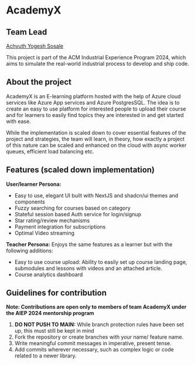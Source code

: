# AcademyX

## Team Lead
[Achyuth Yogesh Sosale](https://github.com/achyuthcodes30)


This project is part of the ACM Industrial Experience Program 2024, which aims to simulate the real-world industrial process to develop and ship code.

## About the project

AcademyX is an E-learning platform hosted with the help of Azure cloud services like Azure App services and Azure PostgresSQL. The idea is to create an easy to use platform for interested people to upload their course 
and for learners to easily find topics they are interested in and get started with ease. 

While the implementation is scaled down to cover essential features of the project and strategies, the team will learn, in theory, how exactly a project of this nature can be scaled and enhanced on the cloud with async worker queues,
efficient load balancing etc.

## Features (scaled down implementation)

**User/learner Persona:**
- Easy to use, elegant UI built with NextJS and shadcn/ui themes and components
- Fuzzy searching for courses based on category
- Stateful session based Auth service for login/signup
- Star rating/review mechanisms
- Payment integration for subscriptions
- Optimal Video streaming

**Teacher Persona:**
Enjoys the same features as a learner but with the following additions:
- Easy to use course upload: Ability to easily set up course landing page, submodules and lessons with videos and an attached article.
- Course analytics dashboard

## Guidelines for contribution

**Note: Contributions are open only to members of team AcademyX under the AIEP 2024 mentorship program**

1. **DO NOT PUSH TO MAIN:** While branch protection rules have been set up, this must still be kept in mind
2. Fork the repository or create branches with your name/ feature name.
3. Write meaningful commit messages in imperative, present tense.
4. Add commits wherever necessary, such as complex logic or code related to a newer library.

